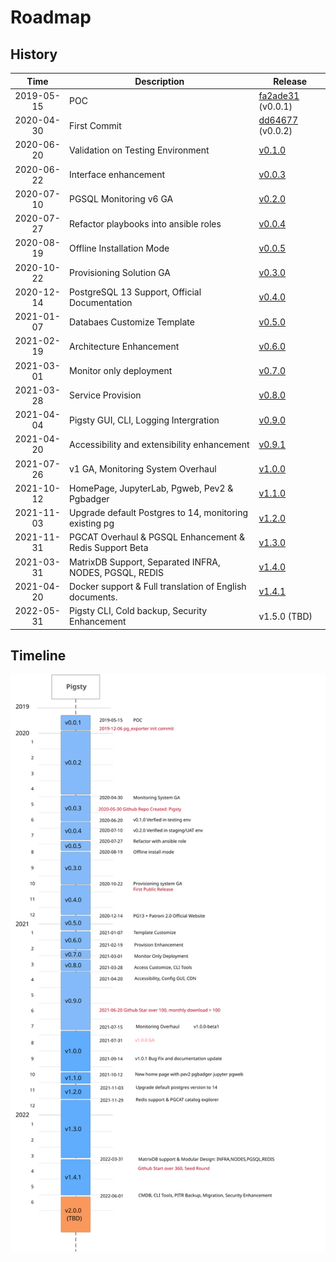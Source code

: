# Roadmap



## History

|    Time    | Description                                             | Release                                                                                             |
| :--------: | ------------------------------------------------------- |-----------------------------------------------------------------------------------------------------|
| 2019-05-15 | POC                                                     | [fa2ade31](https://github.com/Vonng/pg/commit/fa2ade31f8e81093eeba9d966c20120054f0646b) (v0.0.1)    |
| 2020-04-30 | First Commit                                            | [dd64677](https://github.com/Vonng/pigsty/commit/dd646775624ddb33aef7884f4f030682bdc371f8) (v0.0.2) |
| 2020-06-20 | Validation on Testing Environment                       | [v0.1.0](https://github.com/Vonng/pigsty/commit/1cf2ea5ee91db071de00ec805032928ff582453b)           |
| 2020-06-22 | Interface enhancement                                   | [v0.0.3](https://github.com/Vonng/pigsty/commit/4c5c68ccd57bc32a9e9c98aa3f264aa19f45c7ee)           |
| 2020-07-10 | PGSQL Monitoring v6 GA                                  | [v0.2.0](https://github.com/Vonng/pigsty/commit/385e33a62a19817e8ba19997260e6b77d99fe2ba)           |
| 2020-07-27 | Refactor playbooks into ansible roles                   | [v0.0.4](https://github.com/Vonng/pigsty/commit/90b44259818d2c71e37df5250fe8ed1078a883d0)           |
| 2020-08-19 | Offline Installation Mode                               | [v0.0.5](https://github.com/Vonng/pigsty/commit/0fe9e829b298fe5e56307de3f78c95071de28245)           |
| 2020-10-22 | Provisioning Solution GA                                | [v0.3.0](https://github.com/Vonng/pigsty/releases/tag/v0.3.0)                                       |
| 2020-12-14 | PostgreSQL 13 Support, Official Documentation           | [v0.4.0](https://github.com/Vonng/pigsty/releases/tag/v0.4.0)                                       |
| 2021-01-07 | Databaes Customize Template                             | [v0.5.0](https://github.com/Vonng/pigsty/releases/tag/v0.5.0)                                       |
| 2021-02-19 | Architecture Enhancement                                | [v0.6.0](https://github.com/Vonng/pigsty/releases/tag/v0.6.0)                                       |
| 2021-03-01 | Monitor only deployment                                 | [v0.7.0](https://github.com/Vonng/pigsty/releases/tag/v0.7.0)                                       |
| 2021-03-28 | Service Provision                                       | [v0.8.0](https://github.com/Vonng/pigsty/releases/tag/v0.8.0)                                       |
| 2021-04-04 | Pigsty GUI, CLI, Logging Intergration                   | [v0.9.0](https://github.com/Vonng/pigsty/releases/tag/v0.9.0)                                       |
| 2021-04-20 | Accessibility and extensibility enhancement             | [v0.9.1](https://github.com/Vonng/pigsty/releases/tag/v0.9.1)                                       |
| 2021-07-26 | v1 GA, Monitoring System Overhaul                       | [v1.0.0](https://github.com/Vonng/pigsty/releases/tag/v1.0.0)                                       |
| 2021-10-12 | HomePage, JupyterLab, Pgweb, Pev2 & Pgbadger            | [v1.1.0](https://github.com/Vonng/pigsty/releases/tag/v1.1.0)                                       |
| 2021-11-03 | Upgrade default Postgres to 14, monitoring existing pg  | [v1.2.0](https://github.com/Vonng/pigsty/releases/tag/v1.2.0)                                       |
| 2021-11-31 | PGCAT Overhaul & PGSQL Enhancement & Redis Support Beta | [v1.3.0](https://github.com/Vonng/pigsty/releases/tag/v1.3.0)                                       |
| 2021-03-31 | MatrixDB Support, Separated INFRA, NODES, PGSQL, REDIS  | [v1.4.0](https://github.com/Vonng/pigsty/releases/tag/v1.4.0)                                       |
| 2021-04-20 | Docker support & Full translation of English documents. | [v1.4.1](https://github.com/Vonng/pigsty/releases/tag/v1.4.1)                                       |
| 2022-05-31 | Pigsty CLI, Cold backup, Security Enhancement           | v1.5.0 (TBD)                                                                                        |



## Timeline

![](_media/TIMELINE.svg)

